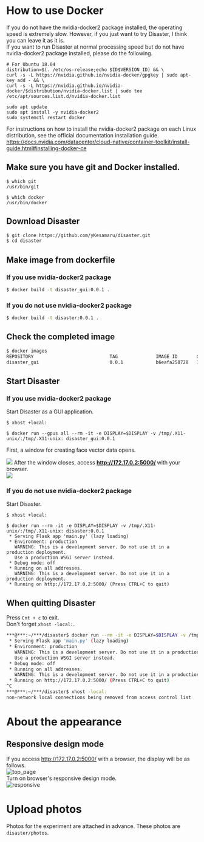 # How to use Docker
If you do not have the nvidia-docker2 package installed, the operating speed is extremely slow. However, if you just want to try Disaster, I think you can leave it as it is.  
If you want to run Disaster at normal processing speed but do not have nvidia-docker2 package installed, please do the following.  
```bash:Install nvidia-docker2 package
# For Ubuntu 18.04
distribution=$(. /etc/os-release;echo $ID$VERSION_ID) && \
curl -s -L https://nvidia.github.io/nvidia-docker/gpgkey | sudo apt-key add - && \
curl -s -L https://nvidia.github.io/nvidia-docker/$distribution/nvidia-docker.list | sudo tee /etc/apt/sources.list.d/nvidia-docker.list

sudo apt update
sudo apt install -y nvidia-docker2
sudo systemctl restart docker
```
For instructions on how to install the nvidia-docker2 package on each Linux distribution, see the official documentation installation guide.  
https://docs.nvidia.com/datacenter/cloud-native/container-toolkit/install-guide.html#installing-docker-ce  

## Make sure you have git and Docker installed.
```bash:
$ which git
/usr/bin/git

$ which docker
/usr/bin/docker
```

## Download Disaster
```bash
$ git clone https://github.com/yKesamaru/disaster.git
$ cd disaster
```
## Make image from dockerfile
### If you use nvidia-docker2 package
```bash
$ docker build -t disaster_gui:0.0.1 .
```
### If you do not use nvidia-docker2 package
```bash
$ docker build -t disaster:0.0.1 .
```
## Check the completed image
```bash
$ docker images
REPOSITORY                            TAG              IMAGE ID       CREATED          SIZE
disaster_gui                          0.0.1            b6eafa258728   19 minutes ago   2.2GB
```
## Start Disaster
### If you use nvidia-docker2 package
Start Disaster as a GUI application.
```bash:Allow access to the X server from localhost.
$ xhost +local:
```

```bash:If you have nvidia-docker2 package installed
$ docker run --gpus all --rm -it -e DISPLAY=$DISPLAY -v /tmp/.X11-unix/:/tmp/.X11-unix: disaster_gui:0.0.1
```

First, a window for creating face vector data opens.  

![](./img/creating_numerical_face_data_window-fs8.png)
After the window closes, access <strong> http://172.17.0.2:5000/ </strong> with your browser.  
![](./img/Disaster_web_application-fs8.png)

### If you do not use nvidia-docker2 package
Start Disaster.
```bash:Allow access to the X server from localhost.
$ xhost +local:
```
```bash:If you don't have nvidia-docker2 package installed
$ docker run --rm -it -e DISPLAY=$DISPLAY -v /tmp/.X11-unix/:/tmp/.X11-unix: disaster:0.0.1
 * Serving Flask app 'main.py' (lazy loading)
 * Environment: production
   WARNING: This is a development server. Do not use it in a production deployment.
   Use a production WSGI server instead.
 * Debug mode: off
 * Running on all addresses.
   WARNING: This is a development server. Do not use it in a production deployment.
 * Running on http://172.17.0.2:5000/ (Press CTRL+C to quit)
```
## When quitting Disaster
Press `Cnt + c` to exit.  
Don't forget `xhost -local:`. 
```bash
***@***:~/***/disaster$ docker run --rm -it -e DISPLAY=$DISPLAY -v /tmp/.X11-unix/:/tmp/.X11-unix: disaster_gui:0.0.1
 * Serving Flask app 'main.py' (lazy loading)
 * Environment: production
   WARNING: This is a development server. Do not use it in a production deployment.
   Use a production WSGI server instead.
 * Debug mode: off
 * Running on all addresses.
   WARNING: This is a development server. Do not use it in a production deployment.
 * Running on http://172.17.0.2:5000/ (Press CTRL+C to quit)
^C
***@***:~/***/disaster$ xhost -local:
non-network local connections being removed from access control list
```

# About the appearance
## Responsive design mode  
If you access http://172.17.0.2:5000/ with a browser, the display will be as follows.   
![top_page](img/top_page.png)  
Turn on browser's responsive design mode.  
![responsive](img/responsive.png)  

# Upload photos
Photos for the experiment are attached in advance.
These photos are `disaster/photos`.


